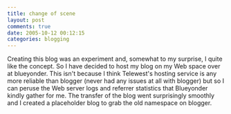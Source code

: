 ```yaml
---
title: change of scene
layout: post
comments: true
date: 2005-10-12 00:12:15
categories: blogging
---
```

Creating this blog was an experiment and, somewhat to my surprise, I
quite like the concept. So I have decided to host my blog on my Web
space over at blueyonder. This isn't because I think Telewest's
hosting service is any more reliable than blogger (never had any
issues at all with blogger) but so I can peruse the Web server logs
and referrer statistics that Blueyonder kindly gather for me. The
transfer of the blog went surprisingly smoothly and I created a
placeholder blog to grab the old namespace on blogger.

